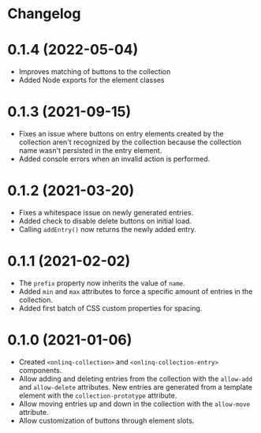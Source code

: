 # Changelog

# 0.1.4 (2022-05-04)

* Improves matching of buttons to the collection
* Added Node exports for the element classes

# 0.1.3 (2021-09-15)

* Fixes an issue where buttons on entry elements created by the collection
  aren't recognized by the collection because the collection name wasn't
  persisted in the entry element.
* Added console errors when an invalid action is performed.

# 0.1.2 (2021-03-20)

* Fixes a whitespace issue on newly generated entries.
* Added check to disable delete buttons on initial load.
* Calling `addEntry()` now returns the newly added entry.

# 0.1.1 (2021-02-02)

* The `prefix` property now inherits the value of `name`.
* Added `min` and `max` attributes to force a specific amount of entries in the
  collection.
* Added first batch of CSS custom properties for spacing.

# 0.1.0 (2021-01-06)

* Created `<onlinq-collection>` and `<onlinq-collection-entry>` components.
* Allow adding and deleting entries from the collection with the `allow-add` and
  `allow-delete` attributes. New entries are generated from a template element
  with the `collection-prototype` attribute.
* Allow moving entries up and down in the collection with the `allow-move`
  attribute.
* Allow customization of buttons through element slots.  
